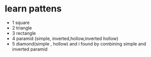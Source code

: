 # learn pattens
- 1 square 
- 2 triangle
- 3 rectangle
- 4 paramid (simple, inverted,hollow,inverted hollow)
- 5 diamond(simple , hollow) and i found by combining simple and inverted paramid
